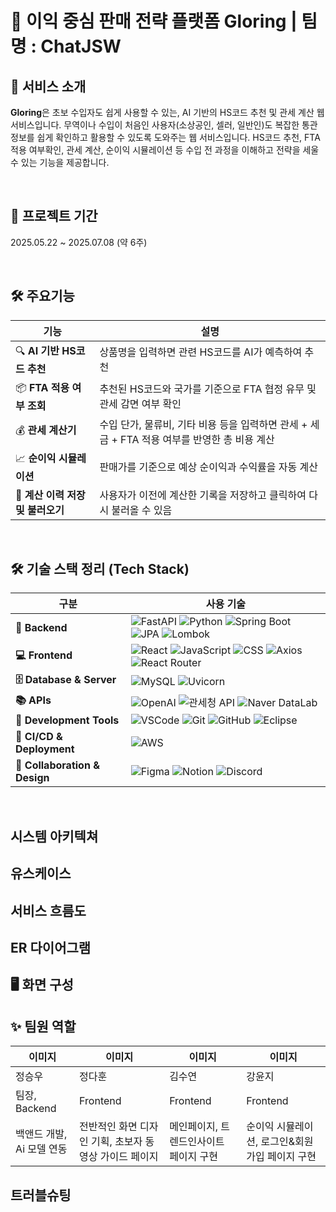 💸 이익 중심 판매 전략 플랫폼 **Gloring** | 팀명 : ChatJSW
===


## 🧾 서비스 소개
**Gloring**은 초보 수입자도 쉽게 사용할 수 있는, AI 기반의 HS코드 추천 및 관세 계산 웹 서비스입니다.
무역이나 수입이 처음인 사용자(소상공인, 셀러, 일반인)도 복잡한 통관 정보를 쉽게 확인하고 활용할 수 있도록 도와주는 웹 서비스입니다.
HS코드 추천, FTA 적용 여부확인, 관세 계산, 순이익 시뮬레이션 등 수입 전 과정을 이해하고 전략을 세울 수 있는 기능을 제공합니다.

<br>

## 📅 프로젝트 기간
2025.05.22 ~ 2025.07.08 (약 6주)

<br>

## 🛠 주요기능
| 기능                     | 설명                                                         |
| ---------------------- | ---------------------------------------------------------- |
| 🔍 **AI 기반 HS코드 추천**   | 상품명을 입력하면 관련 HS코드를 AI가 예측하여 추천                             |
| 📦 **FTA 적용 여부 조회**    | 추천된 HS코드와 국가를 기준으로 FTA 협정 유무 및 관세 감면 여부 확인                 |
| 💰 **관세 계산기**          | 수입 단가, 물류비, 기타 비용 등을 입력하면 관세 + 세금 + FTA 적용 여부를 반영한 총 비용 계산 |
| 📈 **순이익 시뮬레이션**       | 판매가를 기준으로 예상 순이익과 수익률을 자동 계산                               |
| 📝 **계산 이력 저장 및 불러오기** | 사용자가 이전에 계산한 기록을 저장하고 클릭하여 다시 불러올 수 있음                     |

<br>

## 🛠️ 기술 스택 정리 (Tech Stack)
| 구분     | 사용 기술       | 
|----------|------------|
| **🧠 Backend**  |![FastAPI](https://img.shields.io/badge/FastAPI-009688?style=for-the-badge&logo=fastapi&logoColor=white) ![Python](https://img.shields.io/badge/Python-3776AB?style=for-the-badge&logo=python&logoColor=white) ![Spring Boot](https://img.shields.io/badge/Spring_Boot-6DB33F?style=for-the-badge&logo=springboot&logoColor=white) ![JPA](https://img.shields.io/badge/JPA-007396?style=for-the-badge&logo=hibernate&logoColor=white) ![Lombok](https://img.shields.io/badge/Lombok-A31F34?style=for-the-badge&logo=lombok&logoColor=white)            |
| **💻 Frontend** |![React](https://img.shields.io/badge/React-61DAFB?style=for-the-badge&logo=react&logoColor=black) ![JavaScript](https://img.shields.io/badge/JavaScript-F7DF1E?style=for-the-badge&logo=javascript&logoColor=black) ![CSS](https://img.shields.io/badge/CSS-1572B6?style=for-the-badge&logo=css3&logoColor=white) ![Axios](https://img.shields.io/badge/Axios-5A29E4?style=for-the-badge&logo=axios&logoColor=white) ![React Router](https://img.shields.io/badge/React_Router-CA4245?style=for-the-badge&logo=reactrouter&logoColor=white)           |
|**🗄️ Database & Server** |![MySQL](https://img.shields.io/badge/MySQL-005C84?style=for-the-badge&logo=mysql&logoColor=white) ![Uvicorn](https://img.shields.io/badge/Uvicorn-3C3C3C?style=for-the-badge)            |
|**📚 APIs** |![OpenAI](https://img.shields.io/badge/OpenAI-412991?style=for-the-badge&logo=openai&logoColor=white) ![관세청 API](https://img.shields.io/badge/관세청_API-003478?style=for-the-badge) ![Naver DataLab](https://img.shields.io/badge/Naver%20DataLab-03C75A?style=for-the-badge&logo=naver&logoColor=white)            |
|**🧰 Development Tools**       |![VSCode](https://img.shields.io/badge/VSCode-007ACC?style=for-the-badge&logo=visualstudiocode&logoColor=white) ![Git](https://img.shields.io/badge/Git-F05032?style=for-the-badge&logo=git&logoColor=white) ![GitHub](https://img.shields.io/badge/GitHub-181717?style=for-the-badge&logo=github&logoColor=white) ![Eclipse](https://img.shields.io/badge/Eclipse-2C2255?style=for-the-badge&logo=eclipse&logoColor=white)           |
|**🚀 CI/CD & Deployment**    |![AWS](https://img.shields.io/badge/AWS-232F3E?style=for-the-badge&logo=amazonaws&logoColor=white)         |
|**🤝 Collaboration & Design** |![Figma](https://img.shields.io/badge/Figma-F24E1E?style=for-the-badge&logo=figma&logoColor=white) ![Notion](https://img.shields.io/badge/Notion-000000?style=for-the-badge&logo=notion&logoColor=white) ![Discord](https://img.shields.io/badge/Discord-5865F2?style=for-the-badge&logo=discord&logoColor=white)    |

<br>

## 시스템 아키텍쳐

## 유스케이스

## 서비스 흐름도

## ER 다이어그램

## 🖥 화면 구성

## ✨ 팀원 역할
|이미지      |이미지       |이미지       |이미지       |
|------|-------|-------|-------|
|정승우 |정다훈 |김수연 |강윤지 |
|팀장, Backend |Frontend |Frontend |Frontend |
|백앤드 개발, Ai 모델 연동 |전반적인 화면 디자인 기획, 초보자 동영상 가이드 페이지 |메인페이지, 트렌드인사이트 페이지 구현 |순이익 시뮬레이션, 로그인&회원가입 페이지 구현 |

## 트러블슈팅
